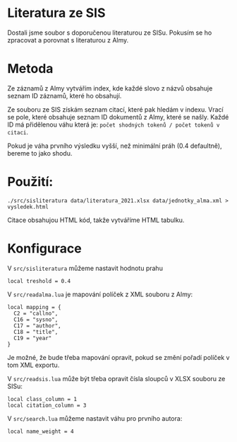 # Literatura ze SIS

Dostali jsme soubor s doporučenou literaturou ze SISu. Pokusím se ho zpracovat
a porovnat s literaturou z Almy.

# Metoda

Ze záznamů z Almy vytvářím index, kde každé slovo z názvů obsahuje seznam ID záznamů, které ho obsahují.

Ze souboru ze SIS získám seznam citací, které pak hledám v indexu. Vrací se pole, které obsahuje seznam ID dokumentů z Almy, které se našly.
Každé ID má přidělenou váhu která je: `počet shodných tokenů / počet tokenů v citaci`.

Pokud je váha prvního výsledku vyšší, než minimální práh (0.4 defaultně), bereme to jako shodu.



# Použití:

    ./src/sisliteratura data/literatura_2021.xlsx data/jednotky_alma.xml > vysledek.html

Citace obsahujou HTML kód, takže vytváříme HTML tabulku.

# Konfigurace

V `src/sisliteratura` můžeme nastavit hodnotu prahu

    local treshold = 0.4

V `src/readalma.lua` je mapování políček z XML souboru z Almy:

    local mapping = {
      C2 = "callno",
      C16 = "sysno",
      C17 = "author",
      C18 = "title", 
      C19 = "year"
    }

Je možné, že bude třeba mapování opravit, pokud se změní pořadí políček v tom XML exportu.

V `src/readsis.lua` může být třeba opravit čísla sloupců v XLSX souboru ze SISu:


    local class_column = 1
    local citation_column = 3

V `src/search.lua` můžeme nastavit váhu pro prvního autora:

    local name_weight = 4

